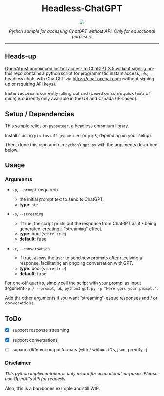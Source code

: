 <div align="center">
  <h1 align="center">Headless-ChatGPT</h1>
  <img src="https://github.com/mapluisch/Headless-ChatGPT/assets/31780571/c2f23c9d-4696-4ed1-a18a-12d2d7b05172">
  <p align="center"><em>Python sample for accessing ChatGPT without API. Only for educational purposes.</em></p>
</div>
<hr>

## Heads-up
[OpenAI just announced instant access to ChatGPT 3.5 without signing up](https://openai.com/blog/start-using-chatgpt-instantly); this repo contains a python script for programmatic instant access, i.e., headless chats with ChatGPT via https://chat.openai.com (without signing up or requiring API keys).

Instant access is currently rolling out and (based on some quick tests of mine) is currently only available in the US and Canada (IP-based).

## Setup / Dependencies
This sample relies on `pyppeteer`, a headless chromium library.

Install it using `pip install pyppeteer` (or `pip3`, depending on your setup).

Then, clone this repo and run `python3 gpt.py` with the arguments described below.

## Usage
### Arguments
- `-p`, `--prompt` (required)
  - the initial prompt text to send to ChatGPT.
  - **type**: `str`
  
- `-s`, `--streaming`
  - if true, the script prints out the response from ChatGPT as it's being generated, creating a "streaming" effect.
  - **type**: bool (`store_true`)
  - **default**: false
  
- `-c`, `--conversation`
  - if true, allows the user to send new prompts after receiving a response, facilitating an ongoing conversation with GPT.
  - **type**: bool (`store_true`)
  - **default**: false

For one-off queries, simply call the script with your prompt as input argument `-p / --prompt`, i.e., `python3 gpt.py -p "Here goes your prompt."`.

Add the other arguments if you want "streaming"-esque responses and / or conversations.


## ToDo
- [x] support response streaming
- [x] support conversations
- [ ] support different output formats (with / without IDs, json, prettify...)


### Disclaimer
*This python implementation is only meant for educational purposes. Please use OpenAI's API for requests.*

Also, this is a barebones example and still WIP. 
